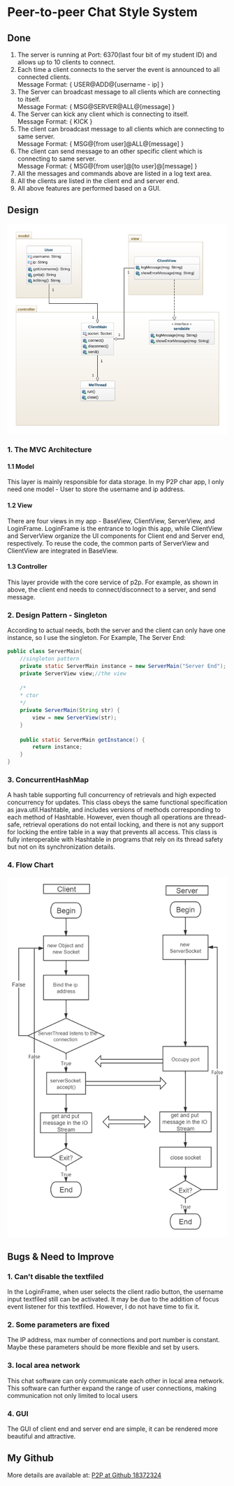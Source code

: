 # Peer-to-peer Chat Style System

## Done
1. The server is running at Port: 6370(last four bit of my student ID) and allows up to 10 clients to connect.
2. Each time a client connects to the server the event is announced to all connected clients.  
Message Format: { USER@ADD@[username - ip] }
3. The Server can broadcast message to all clients which are connecting to itself.  
Message Format: { MSG@SERVER@ALL@[message] }
4. The Server can kick any client which is connecting to itself.  
Message Format: { KICK }
5. The client can broadcast message to all clients which are connecting to same server.  
Message Format: { MSG@[from user]@ALL@[message] }
6. The client can send message to an other specific client which is connecting to same server.  
Message Format: { MSG@[from user]@[to user]@[message] }
7. All the messages and commands above are listed in a log text area.
8. All the clients are listed in the client end and server end.
9. All above features are performed based on a GUI.  

## Design
![class diagram](https://github.com/18372324/P2PChat/blob/master/screenshot/class-diagram.png?raw=true)
### 1.  The MVC Architecture
#### 1.1 Model
This layer is mainly responsible for data storage. In my P2P char app, I only need one model - User to store the username and ip address.  
#### 1.2 View
There are four views in my app - BaseView, ClientView, ServerView, and LoginFrame. LoginFrame is the entrance to login this app, while ClientView and ServerView organize the UI components for Client end and Server end, respectively. To reuse the code, the common parts of ServerView and ClientView are integrated in BaseView.

#### 1.3 Controller
This layer provide with the core service of p2p. For example, as shown in above, the client end needs to connect/disconnect to a server, and send message.

### 2. Design Pattern - Singleton
According to actual needs, both the server and the client can only have one instance, so I use the singleton.
For Example, The Server End:  

```java
public class ServerMain{
	//singleton pattern
	private static ServerMain instance = new ServerMain("Server End");
	private ServerView view;//the view
	
	/*
	* ctor
	*/
	private ServerMain(String str) {
		view = new ServerView(str);
	}
	
	public static ServerMain getInstance() {
		return instance;
	}
}
```

### 3. ConcurrentHashMap
A hash table supporting full concurrency of retrievals and high expected concurrency for updates. This class obeys the same functional specification as java.util.Hashtable, and includes versions of methods corresponding to each method of Hashtable. However, even though all operations are thread-safe, retrieval operations do not entail locking, and there is not any support for locking the entire table in a way that prevents all access. This class is fully interoperable with Hashtable in programs that rely on its thread safety but not on its synchronization details.

### 4. Flow Chart
![flow chart](https://github.com/18372324/P2PChat/blob/master/screenshot/flow-chart.png?raw=true)

## Bugs & Need to Improve
### 1. Can't disable the textfiled

In the LoginFrame, when user selects the client radio button, the username input textfiled still can be activated. It may be due to the addition of focus event listener for this textfiled. However, I do not have time to fix it.

### 2. Some parameters are fixed

The IP address, max number of connections and port number is constant. Maybe these parameters should be more flexible and set by users.

### 3. local area network

This chat software can only communicate each other in local area network. This software can further expand the range of user connections, making communication not only limited to local users

### 4. GUI

The GUI of client end and server end are simple, it can be rendered more beautiful and attractive.

## My Github
More details are available at: [P2P at Github 18372324](https://github.com/18372324/P2PChat)  
